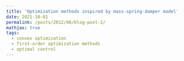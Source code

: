 ```yaml
---
title: 'Optimization methods inspired by mass-spring-damper model'
date: 2021-10-01
permalink: /posts/2012/08/blog-post-2/
mathjax: true
tags:
  - convex optimization
  - first-order optimization methods
  - optimal control
---
```

